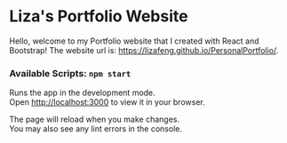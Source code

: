 # Liza's Portfolio Website


Hello, welcome to my Portfolio website that I created with React and Bootstrap! The website url is: https://lizafeng.github.io/PersonalPortfolio/.



### Available Scripts: `npm start`

Runs the app in the development mode.\
Open [http://localhost:3000](http://localhost:3000) to view it in your browser.

The page will reload when you make changes.\
You may also see any lint errors in the console.


